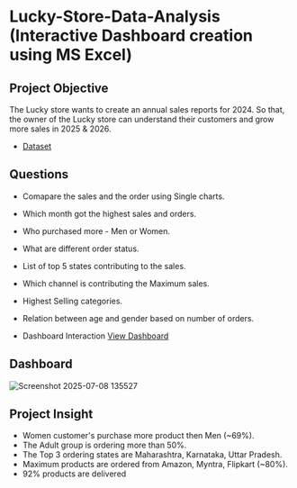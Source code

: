 # Lucky-Store-Data-Analysis (Interactive Dashboard creation using MS Excel)
## Project Objective
The Lucky store wants to create an annual sales reports for 2024. So that, the owner of the Lucky store can understand their customers and grow more sales in 2025 & 2026.

- <a href="https://github.com/rahul-bagdwal/Data-Analysis-Dashboard/blob/main/Lucky%20Store%20data.xlsx"> Dataset</a>
## Questions 

- Comapare the sales and the order using Single charts.
- Which month got the highest sales and orders.
- Who purchased more - Men or Women.
- What are different order status.
- List of top 5 states contributing to the sales.
- Which channel is contributing the Maximum sales.
- Highest Selling categories.
- Relation between age and gender based on number of orders.

- Dashboard Interaction <a href="https://github.com/rahul-bagdwal/Data-Analysis-Dashboard/blob/main/Screenshot%202025-07-08%20135527.png"> View Dashboard</a>

## Dashboard
![Screenshot 2025-07-08 135527](https://github.com/user-attachments/assets/bb0c25e5-437c-4845-abf7-d3e8177e38e6)

  
 ## Project Insight 

 - Women customer's purchase more product then Men (~69%).
 - The Adult group is ordering more than 50%.
 - The Top 3 ordering states are Maharashtra, Karnataka, Uttar Pradesh.
 - Maximum products are ordered from Amazon, Myntra, Flipkart (~80%).
 - 92% products are delivered
